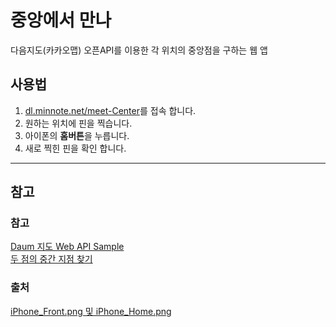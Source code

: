 # 중앙에서 만나
다음지도(카카오맵) 오픈API를 이용한 각 위치의 중앙점을 구하는 웹 앱

## 사용법
1. [dl.minnote.net/meet-Center](https://dl.minnote.net/meet-Center)를 접속 합니다.
2. 원하는 위치에 핀을 찍습니다.
3. 아이폰의 **홈버튼**을 누릅니다.
4. 새로 찍힌 핀을 확인 합니다.

* * *
## 참고
### 참고
[Daum 지도 Web API Sample](http://apis.map.daum.net/web/sample/)  
[두 점의 중간 지점 찾기](http://html5around.com/wordpress/tutorials/%EC%A4%91%EA%B0%84-%EC%A7%80%EC%A0%90-%EC%B0%BE%EA%B8%B0-%ED%94%84%EB%A1%9C%EA%B7%B8%EB%9E%A8/)

### 출처
[iPhone_Front.png 및 iPhone_Home.png](https://boltmobile.ca/phones-devices/sasktel-apple-iphones/apple-iphone-8-plus/)